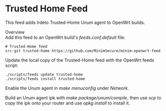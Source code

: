 # Trusted Home Feed
This feed adds Irdeto Trusted-Home Unum agent to OpenWrt builds.


Overview    
Add this feed to an OpenWrt build's *feeds.conf.default* file:

```
# Trusted-Home feed
src-git trusted-home https://github.com/MinimSecure/minim-openwrt-feed
```
Update the local copy of the Trusted-Home feed with the OpenWrt feeds script:

```
./scripts/feeds update trusted-home
./scripts/feeds install trusted-home
```
Enable the Unum agent in *make menuconfig* under *Network*.

Build an Unum agent ipk with *make package/unum/compile*, then use *scp* to copy the ipk onto your router and use *opkg install* to install it.
